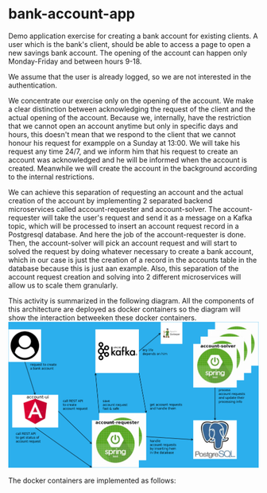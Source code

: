 # bank-account-app
Demo application exercise for creating a bank account for existing clients.
A user which is the bank's client, should be able to access a page to open a new savings bank account. The opening of the account can happen only Monday-Friday and between hours 9-18.

We assume that the user is already logged, so we are not interested in the authentication.

We concentrate our exercise only on the opening of the account. We make a clear distinction between acknowledging the request of the client and the actual opening of the account. Because we, internally, have the restriction that we cannot open an account anytime but only in specific days and hours, this doesn't mean that we respond to the client that we cannot honour his request for exampple on a Sunday at 13:00. We will take his request any time 24/7, and we inform him that his request to create an account was acknowledged and he will be informed when the account is created. Meanwhile we will create the account in the background according to the internal restrictions.

We can achieve this separation of requesting an account and the actual creation of the account by implementing 2 separated backend microservices called account-requester and account-solver. The account-requester will take the user's request and send it as a message on a Kafka topic, which will be processed to insert an account request record in a Postgresql database. And here the job of the account-requester is done. Then, the account-solver will pick an account request and will start to solved the request by doing whatever necessary to create a bank account, which in our case is just the creation of a record in the accounts table in the database because this is just aan example. Also, this separation of the account request creation and solving into 2 different microservices will allow us to scale them granularly.

This activity is summarized in the following diagram. All the components of this architecture are deployed as docker containers so the diagram will show the interaction betweeken these docker containers.
![Bank account app architecture](diagram/bank-account-app.png)

The docker containers are implemented as follows:  